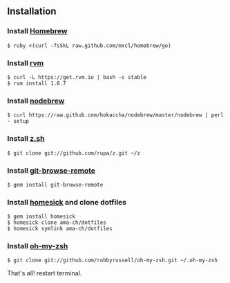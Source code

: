 ## Installation

### Install [Homebrew](http://mxcl.github.com/homebrew/)

    $ ruby <(curl -fsSkL raw.github.com/mxcl/homebrew/go)

### Install [rvm](https://rvm.io/)

    $ curl -L https://get.rvm.io | bash -s stable
    $ rvm install 1.8.7

### Install [nodebrew](https://github.com/hokaccha/nodebrew)

    $ curl https://raw.github.com/hokaccha/nodebrew/master/nodebrew | perl - setup

### Install [z.sh](https://github.com/rupa/z)

    $ git clone git://github.com/rupa/z.git ~/z

### Install [git-browse-remote](https://github.com/motemen/git-browse-remote)

    $ gem install git-browse-remote

### Install [homesick](https://github.com/technicalpickles/homesick) and clone dotfiles

    $ gem install homesick
    $ homesick clone ama-ch/dotfiles
    $ homesick symlink ama-ch/dotfiles

### Install [oh-my-zsh](https://github.com/robbyrussell/oh-my-zsh)

    $ git clone git://github.com/robbyrussell/oh-my-zsh.git ~/.oh-my-zsh

That's all! restart terminal.
